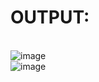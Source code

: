 # OUTPUT:
<br>![image](https://user-images.githubusercontent.com/68191677/126041927-054aebdf-aec1-4762-83c1-21586972fb78.png)
<br>![image](https://user-images.githubusercontent.com/68191677/126041945-ba9a7b73-572d-412f-aa8e-53400e2ec8b3.png)
</br>
